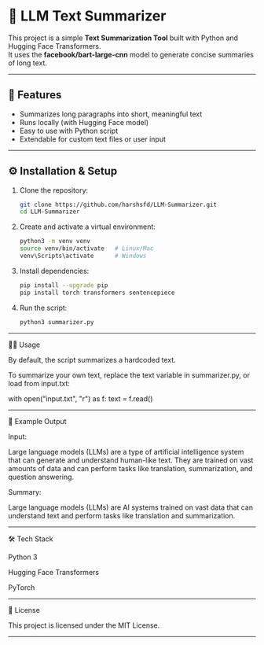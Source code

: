 # 📝 LLM Text Summarizer

This project is a simple **Text Summarization Tool** built with Python and Hugging Face Transformers.  
It uses the **facebook/bart-large-cnn** model to generate concise summaries of long text.

---

## 🚀 Features
- Summarizes long paragraphs into short, meaningful text  
- Runs locally (with Hugging Face model)  
- Easy to use with Python script  
- Extendable for custom text files or user input  

---

## ⚙️ Installation & Setup

1. Clone the repository:
   ```bash
   git clone https://github.com/harshsfd/LLM-Summarizer.git
   cd LLM-Summarizer
2. Create and activate a virtual environment:
   ```bash
   python3 -m venv venv
   source venv/bin/activate   # Linux/Mac
   venv\Scripts\activate      # Windows

3. Install dependencies:
   ```bash
   pip install --upgrade pip
   pip install torch transformers sentencepiece

4. Run the script:
   ```bash
   python3 summarizer.py

---

🧑‍💻 Usage

By default, the script summarizes a hardcoded text.

To summarize your own text, replace the text variable in summarizer.py, or load from input.txt:

with open("input.txt", "r") as f:
    text = f.read()


---

📌 Example Output

Input:

Large language models (LLMs) are a type of artificial intelligence system
that can generate and understand human-like text. They are trained on vast
amounts of data and can perform tasks like translation, summarization,
and question answering.

Summary:

Large language models (LLMs) are AI systems trained on vast data that can
understand text and perform tasks like translation and summarization.


---

🛠️ Tech Stack

Python 3

Hugging Face Transformers

PyTorch



---

📄 License

This project is licensed under the MIT License.

---
